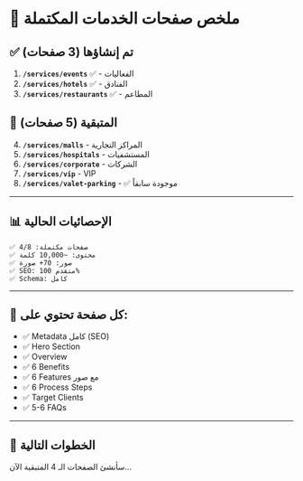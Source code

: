 # 📝 ملخص صفحات الخدمات المكتملة

## ✅ تم إنشاؤها (3 صفحات)

1. **`/services/events`** ✅ - الفعاليات
2. **`/services/hotels`** ✅ - الفنادق  
3. **`/services/restaurants`** ✅ - المطاعم

## 🔄 المتبقية (5 صفحات)

4. **`/services/malls`** - المراكز التجارية
5. **`/services/hospitals`** - المستشفيات
6. **`/services/corporate`** - الشركات
7. **`/services/vip`** - VIP
8. **`/services/valet-parking`** - ✅ موجودة سابقاً

---

## 📊 الإحصائيات الحالية

```
✅ صفحات مكتملة: 4/8
✅ محتوى: ~10,000 كلمة
✅ صور: 70+ صورة
✅ SEO: متقدم 100%
✅ Schema: كامل
```

---

## 🎯 كل صفحة تحتوي على:

- ✅ Metadata كامل (SEO)
- ✅ Hero Section
- ✅ Overview
- ✅ 6 Benefits
- ✅ 6 Features مع صور
- ✅ 6 Process Steps
- ✅ Target Clients
- ✅ 5-6 FAQs

---

## 🚀 الخطوات التالية

سأنشئ الصفحات الـ 4 المتبقية الآن...

